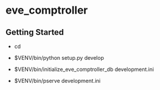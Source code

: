 eve_comptroller
===============

Getting Started
---------------

- cd <directory containing this file>

- $VENV/bin/python setup.py develop

- $VENV/bin/initialize_eve_comptroller_db development.ini

- $VENV/bin/pserve development.ini

